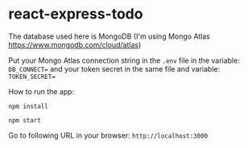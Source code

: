 # react-express-todo

The database used here is MongoDB (I'm using Mongo Atlas https://www.mongodb.com/cloud/atlas)

Put your Mongo Atlas connection string in the `.env` file in the variable: `DB_CONNECT=` and your token secret in the same file and variable: `TOKEN_SECRET=`

How to run the app:

`npm install`

`npm start`

Go to following URL in your browser: `http://localhost:3000`
